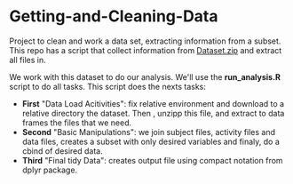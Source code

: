 # Getting-and-Cleaning-Data
Project to clean and work a data set, extracting information from a subset.
This repo has a script that collect information from [Dataset.zip](https://d396qusza40orc.cloudfront.net/getdata%2Fprojectfiles%2FUCI%20HAR%20Dataset.zip)
and extract all files in.

We work with this dataset to do our analysis. We'll use the <b>run_analysis.R</b> script to do all tasks. This script does the nexts tasks:

*	<b>First</b> "Data Load Acitivities": fix relative environment and download to a relative directory the dataset. Then , unzipp this file, and extract to data frames the files that we need.
*	<b>Second</b> "Basic Manipulations": we join subject files, activity files and data files, creates a subset with only desired variables and finaly, do a cbind of desired data.
*	<b>Third</b> "Final tidy Data": creates output file using compact notation from dplyr package.
